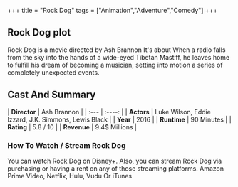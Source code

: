 +++
title = "Rock Dog"
tags = ["Animation","Adventure","Comedy"]
+++
## Rock Dog plot
Rock Dog is a movie directed by Ash Brannon It's about When a radio falls from the sky into the hands of a wide-eyed Tibetan Mastiff, he leaves home to fulfill his dream of becoming a musician, setting into motion a series of completely unexpected events.
## Cast And Summary
| **Director**      | Ash Brannon |
    | :---        |    :----:   |
    |  **Actors** | Luke Wilson, Eddie Izzard, J.K. Simmons, Lewis Black |
    | **Year**   | 2016    |
    |  **Runtime** | 90 Minutes |
    |  **Rating** | 5.8 / 10 | 
    |  **Revenue** | 9.4$ Millions |
### How To Watch / Stream Rock Dog
You can watch Rock Dog on Disney+.
Also, you can stream Rock Dog via purchasing or having a rent on any of those streaming platforms.
Amazon Prime Video, Netflix, Hulu, Vudu Or iTunes